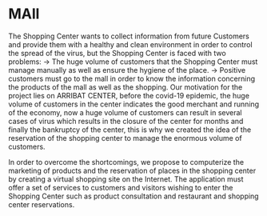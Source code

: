 # MAll

The Shopping Center wants to collect information from future Customers and provide them with a healthy and clean environment in order to control the spread of the virus, but the Shopping Center is faced with two problems:
→ The huge volume of customers that the Shopping Center must manage manually as well as ensure the hygiene of the place.
→ Positive customers must go to the mall in order to know the information concerning the products of the mall as well as the shopping.
Our motivation for the project lies on ARRIBAT CENTER, before the covid-19 epidemic, the huge volume of customers in the center indicates the good merchant and running of the economy, now a huge volume of customers can result in several cases of virus which results in the closure of the center for months and finally the bankruptcy of the center, this is why we created the idea of the reservation of the shopping center to manage the enormous volume of customers.

In order to overcome the shortcomings, we propose to computerize the marketing of products and the reservation of places in the shopping center by creating a virtual shopping site on the Internet.
The application must offer a set of services to customers and visitors wishing to enter the Shopping Center such as product consultation and restaurant and shopping center reservations.
